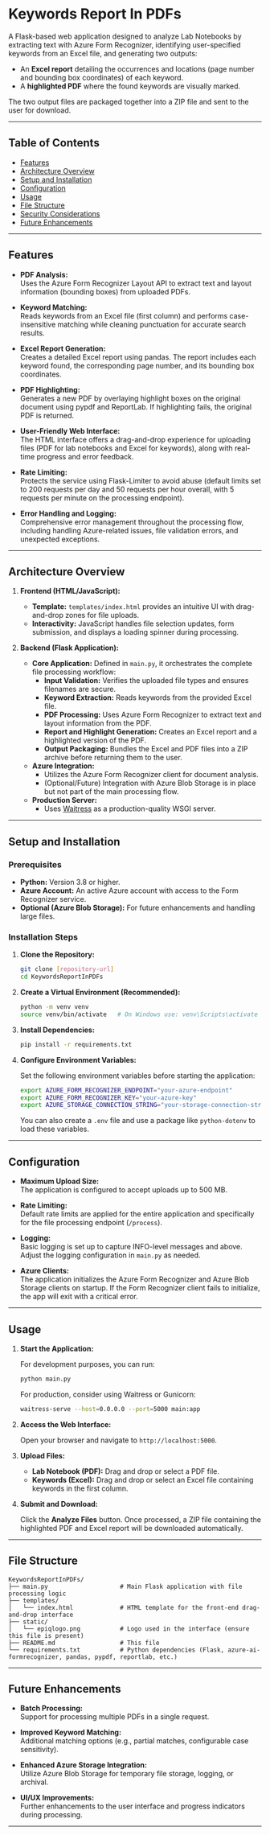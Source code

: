 # Keywords Report In PDFs

A Flask-based web application designed to analyze Lab Notebooks by extracting text with Azure Form Recognizer, identifying user-specified keywords from an Excel file, and generating two outputs:
- An **Excel report** detailing the occurrences and locations (page number and bounding box coordinates) of each keyword.
- A **highlighted PDF** where the found keywords are visually marked.

The two output files are packaged together into a ZIP file and sent to the user for download.

---

## Table of Contents

- [Features](#features)
- [Architecture Overview](#architecture-overview)
- [Setup and Installation](#setup-and-installation)
- [Configuration](#configuration)
- [Usage](#usage)
- [File Structure](#file-structure)
- [Security Considerations](#security-considerations)
- [Future Enhancements](#future-enhancements)

---

## Features

- **PDF Analysis:**  
  Uses the Azure Form Recognizer Layout API to extract text and layout information (bounding boxes) from uploaded PDFs.

- **Keyword Matching:**  
  Reads keywords from an Excel file (first column) and performs case-insensitive matching while cleaning punctuation for accurate search results.

- **Excel Report Generation:**  
  Creates a detailed Excel report using pandas. The report includes each keyword found, the corresponding page number, and its bounding box coordinates.

- **PDF Highlighting:**  
  Generates a new PDF by overlaying highlight boxes on the original document using pypdf and ReportLab. If highlighting fails, the original PDF is returned.

- **User-Friendly Web Interface:**  
  The HTML interface offers a drag-and-drop experience for uploading files (PDF for lab notebooks and Excel for keywords), along with real-time progress and error feedback.

- **Rate Limiting:**  
  Protects the service using Flask-Limiter to avoid abuse (default limits set to 200 requests per day and 50 requests per hour overall, with 5 requests per minute on the processing endpoint).

- **Error Handling and Logging:**  
  Comprehensive error management throughout the processing flow, including handling Azure-related issues, file validation errors, and unexpected exceptions.

---

## Architecture Overview

1. **Frontend (HTML/JavaScript):**  
   - **Template:** `templates/index.html` provides an intuitive UI with drag-and-drop zones for file uploads.
   - **Interactivity:** JavaScript handles file selection updates, form submission, and displays a loading spinner during processing.

2. **Backend (Flask Application):**  
   - **Core Application:** Defined in `main.py`, it orchestrates the complete file processing workflow:
     - **Input Validation:** Verifies the uploaded file types and ensures filenames are secure.
     - **Keyword Extraction:** Reads keywords from the provided Excel file.
     - **PDF Processing:** Uses Azure Form Recognizer to extract text and layout information from the PDF.
     - **Report and Highlight Generation:** Creates an Excel report and a highlighted version of the PDF.
     - **Output Packaging:** Bundles the Excel and PDF files into a ZIP archive before returning them to the user.
   - **Azure Integration:**  
     - Utilizes the Azure Form Recognizer client for document analysis.
     - (Optional/Future) Integration with Azure Blob Storage is in place but not part of the main processing flow.
   - **Production Server:**  
     - Uses [Waitress](https://docs.pylonsproject.org/projects/waitress/en/stable/) as a production-quality WSGI server.

---

## Setup and Installation

### Prerequisites

- **Python:** Version 3.8 or higher.
- **Azure Account:** An active Azure account with access to the Form Recognizer service.
- **Optional (Azure Blob Storage):** For future enhancements and handling large files.

### Installation Steps

1. **Clone the Repository:**

   ```bash
   git clone [repository-url]
   cd KeywordsReportInPDFs
   ```

2. **Create a Virtual Environment (Recommended):**

   ```bash
   python -m venv venv
   source venv/bin/activate   # On Windows use: venv\Scripts\activate
   ```

3. **Install Dependencies:**

   ```bash
   pip install -r requirements.txt
   ```

4. **Configure Environment Variables:**

   Set the following environment variables before starting the application:

   ```bash
   export AZURE_FORM_RECOGNIZER_ENDPOINT="your-azure-endpoint"
   export AZURE_FORM_RECOGNIZER_KEY="your-azure-key"
   export AZURE_STORAGE_CONNECTION_STRING="your-storage-connection-string"  # Optional if needed
   ```

   You can also create a `.env` file and use a package like `python-dotenv` to load these variables.

---

## Configuration

- **Maximum Upload Size:**  
  The application is configured to accept uploads up to 500 MB.

- **Rate Limiting:**  
  Default rate limits are applied for the entire application and specifically for the file processing endpoint (`/process`).

- **Logging:**  
  Basic logging is set up to capture INFO-level messages and above. Adjust the logging configuration in `main.py` as needed.

- **Azure Clients:**  
  The application initializes the Azure Form Recognizer and Azure Blob Storage clients on startup. If the Form Recognizer client fails to initialize, the app will exit with a critical error.

---

## Usage

1. **Start the Application:**

   For development purposes, you can run:

   ```bash
   python main.py
   ```

   For production, consider using Waitress or Gunicorn:

   ```bash
   waitress-serve --host=0.0.0.0 --port=5000 main:app
   ```

2. **Access the Web Interface:**

   Open your browser and navigate to `http://localhost:5000`.

3. **Upload Files:**

   - **Lab Notebook (PDF):** Drag and drop or select a PDF file.
   - **Keywords (Excel):** Drag and drop or select an Excel file containing keywords in the first column.

4. **Submit and Download:**

   Click the **Analyze Files** button. Once processed, a ZIP file containing the highlighted PDF and Excel report will be downloaded automatically.

---

## File Structure

```
KeywordsReportInPDFs/
├── main.py                    # Main Flask application with file processing logic
├── templates/
│   └── index.html             # HTML template for the front-end drag-and-drop interface
├── static/
│   └── epiqlogo.png           # Logo used in the interface (ensure this file is present)
├── README.md                  # This file
└── requirements.txt           # Python dependencies (Flask, azure-ai-formrecognizer, pandas, pypdf, reportlab, etc.)
```

---

## Future Enhancements

- **Batch Processing:**  
  Support for processing multiple PDFs in a single request.

- **Improved Keyword Matching:**  
  Additional matching options (e.g., partial matches, configurable case sensitivity).

- **Enhanced Azure Storage Integration:**  
  Utilize Azure Blob Storage for temporary file storage, logging, or archival.

- **UI/UX Improvements:**  
  Further enhancements to the user interface and progress indicators during processing.
---
